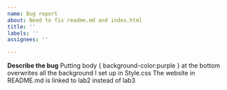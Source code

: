 ```yaml
---
name: Bug report
about: Need to fix readme.md and index.html
title: ''
labels: ''
assignees: ''

---
```


**Describe the bug**
Putting body { background-color:purple } at the bottom overwrites all the background I set up in Style.css
The website in README.md is linked to lab2 instead of lab3
